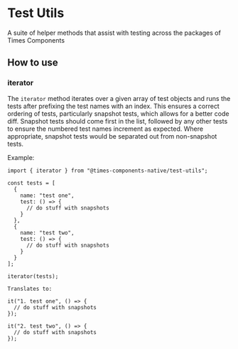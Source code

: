 # Test Utils

A suite of helper methods that assist with testing across the packages of Times
Components

## How to use

### iterator

The `iterator` method iterates over a given array of test objects and runs the
tests after prefixing the test names with an index. This ensures a correct
ordering of tests, particularly snapshot tests, which allows for a better code
diff. Snapshot tests should come first in the list, followed by any other tests
to ensure the numbered test names increment as expected. Where appropriate,
snapshot tests would be separated out from non-snapshot tests.

Example:

```
import { iterator } from "@times-components-native/test-utils";

const tests = [
  {
    name: "test one",
    test: () => {
      // do stuff with snapshots
    }
  },
  {
    name: "test two",
    test: () => {
      // do stuff with snapshots
    }
  }
];

iterator(tests);

Translates to:

it("1. test one", () => {
  // do stuff with snapshots
});

it("2. test two", () => {
  // do stuff with snapshots
});
```
